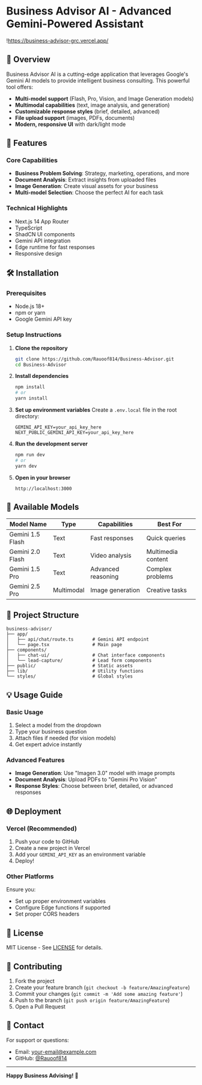 # Business Advisor AI - Advanced Gemini-Powered Assistant

!https://business-advisor-grc.vercel.app/

## 🌟 Overview

Business Advisor AI is a cutting-edge application that leverages Google's Gemini AI models to provide intelligent business consulting. This powerful tool offers:

- **Multi-model support** (Flash, Pro, Vision, and Image Generation models)
- **Multimodal capabilities** (text, image analysis, and generation)
- **Customizable response styles** (brief, detailed, advanced)
- **File upload support** (images, PDFs, documents)
- **Modern, responsive UI** with dark/light mode

## 🚀 Features

### Core Capabilities
- **Business Problem Solving**: Strategy, marketing, operations, and more
- **Document Analysis**: Extract insights from uploaded files
- **Image Generation**: Create visual assets for your business
- **Multi-model Selection**: Choose the perfect AI for each task

### Technical Highlights
- Next.js 14 App Router
- TypeScript
- ShadCN UI components
- Gemini API integration
- Edge runtime for fast responses
- Responsive design

## 🛠 Installation

### Prerequisites
- Node.js 18+
- npm or yarn
- Google Gemini API key

### Setup Instructions

1. **Clone the repository**
   ```bash
   git clone https://github.com/Rauoof814/Business-Advisor.git
   cd Business-Advisor
   ```

2. **Install dependencies**
   ```bash
   npm install
   # or
   yarn install
   ```

3. **Set up environment variables**
   Create a `.env.local` file in the root directory:
   ```env
   GEMINI_API_KEY=your_api_key_here
   NEXT_PUBLIC_GEMINI_API_KEY=your_api_key_here
   ```

4. **Run the development server**
   ```bash
   npm run dev
   # or
   yarn dev
   ```

5. **Open in your browser**
   ```
   http://localhost:3000
   ```

## 🧠 Available Models

| Model Name | Type | Capabilities | Best For |
|------------|------|--------------|----------|
| Gemini 1.5 Flash | Text | Fast responses | Quick queries |
| Gemini 2.0 Flash | Text | Video analysis | Multimedia content |
| Gemini 1.5 Pro | Text | Advanced reasoning | Complex problems |
| Gemini 2.5 Pro | Multimodal | Image generation | Creative tasks |

## 📁 Project Structure

```
business-advisor/
├── app/
│   ├── api/chat/route.ts       # Gemini API endpoint
│   └── page.tsx                # Main page
├── components/
│   ├── chat-ui/                # Chat interface components
│   └── lead-capture/           # Lead form components
├── public/                     # Static assets
├── lib/                        # Utility functions
└── styles/                     # Global styles
```

## 💡 Usage Guide

### Basic Usage
1. Select a model from the dropdown
2. Type your business question
3. Attach files if needed (for vision models)
4. Get expert advice instantly

### Advanced Features
- **Image Generation**: Use "Imagen 3.0" model with image prompts
- **Document Analysis**: Upload PDFs to "Gemini Pro Vision"
- **Response Styles**: Choose between brief, detailed, or advanced responses

## 🌐 Deployment

### Vercel (Recommended)
1. Push your code to GitHub
2. Create a new project in Vercel
3. Add your `GEMINI_API_KEY` as an environment variable
4. Deploy!

### Other Platforms
Ensure you:
- Set up proper environment variables
- Configure Edge functions if supported
- Set proper CORS headers

## 📜 License

MIT License - See [LICENSE](./LICENSE) for details.

## 🤝 Contributing

1. Fork the project
2. Create your feature branch (`git checkout -b feature/AmazingFeature`)
3. Commit your changes (`git commit -m 'Add some amazing feature'`)
4. Push to the branch (`git push origin feature/AmazingFeature`)
5. Open a Pull Request

## 📧 Contact

For support or questions:
- Email: [your-email@example.com](mailto:your-email@example.com)
- GitHub: [@Rauoof814](https://github.com/Rauoof814)

---

**Happy Business Advising!** 🚀